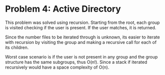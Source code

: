 # Problem 4: Active Directory
This problem was solved using recursion. Starting from the root, each group is visited checking if the user is present. If the user matches, it is returned.

Since the number files to be iterated through is unknown, its easier to iterate with recursion by visiting the group and making a recursive call for each of its children.

Worst case scenario is if the user is not present in any group and the group structure has the same subgroups, thus O(n!). Since a stack if iterated recursively would have a space complexity of O(n).
